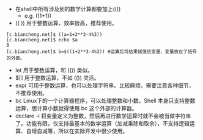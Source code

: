 * 在shell中所有涉及到的数学计算都要加上(())
    * e.g.   ((1+1))
* (( ))	用于整数运算，效率很高，推荐使用。
```
[c.biancheng.net]$ ((a=1+2**3-4%3))
[c.biancheng.net]$ echo $a
8
[c.biancheng.net]$ b=$((1+2**3-4%3)) #运算后将结果赋值给变量，变量放在了括号的外面。
```
* let	用于整数运算，和 (()) 类似。
* $[]	用于整数运算，不如 (()) 灵活。
* expr	可用于整数运算，也可以处理字符串。比较麻烦，需要注意各种细节，不推荐使用。
* bc	Linux下的一个计算器程序，可以处理整数和小数。Shell 本身只支持整数运算，想计算小数就得使用 bc 这个外部的计算器。
* declare -i	将变量定义为整数，然后再进行数学运算时就不会被当做字符串了。功能有限，仅支持最基本的数学运算（加减乘除和取余），不支持逻辑运算、自增自减等，所以在实际开发中很少使用。